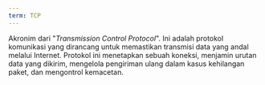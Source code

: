 ```yaml
---
term: TCP
---
```


Akronim dari "*Transmission Control Protocol*". Ini adalah protokol komunikasi yang dirancang untuk memastikan transmisi data yang andal melalui Internet. Protokol ini menetapkan sebuah koneksi, menjamin urutan data yang dikirim, mengelola pengiriman ulang dalam kasus kehilangan paket, dan mengontrol kemacetan.